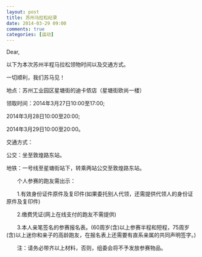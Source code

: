 ```yaml
---
layout: post
title: 苏州马拉松纪录
date: 2014-03-29 09:00
comments: true
categories: [运动]
---
```



Dear,

以下为本次苏州半程马拉松领物时间以及交通方式。

一切顺利，我们苏马见！

地点：苏州工业园区星塘街的迪卡侬店（星塘街欧尚一楼）

领取时间：2014年3月27日10:00至17:00;

2014年3月28日10:00至20:00;

2014年3月29日10:00至20:00。

交通方式：

公交：坐至敦煌路东站。

地铁：一号线至星塘街站下，转乘两站公交至敦煌路东站。

　　个人参赛的跑友需出示：

　　1.有效身份证件原件及复印件(如果委托别人代领，还需提供代领人的身份证原件及复印件)

　　2.缴费凭证(网上在线支付的跑友不需提供)

　　3.本人亲笔签名的参赛报名表。(60周岁(含)以上参赛半程和短程，75周岁(含)以上迷你和亲子的高龄跑友，在报名表上还需要有直系亲属的共同声明签字。)

　　注：请务必带齐以上材料，否则，组委会将不予发放参赛物品。